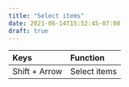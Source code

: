 ```yaml
---
title: "Select items"
date: 2021-06-14T15:52:45-07:00
draft: true
---
```


| Keys                       | Function                                               |
|:---------------------------|:-------------------------------------------------------| 
| Shift + Arrow 	         | Select items                                           |